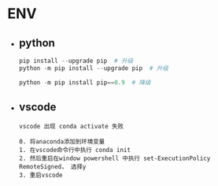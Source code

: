 # ENV

- ## python

  ```python
  pip install --upgrade pip  # 升级
  python -m pip install --upgrade pip  # 升级
  
  python -m pip install pip==0.9  # 降级
  ```

- ## vscode

  ```
  vscode 出现 conda activate 失败
  
  0. 将anaconda添加到环境变量
  1. 在vscode命令行中执行 conda init 
  2. 然后重启在window powershell 中执行 set-ExecutionPolicy RemoteSigned， 选择y
  3. 重启vscode
  ```

  